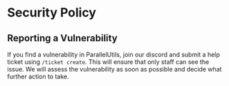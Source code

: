 # Security Policy

## Reporting a Vulnerability

If you find a vulnerability in ParallelUtils, join our discord and submit a help ticket using `/ticket create`. This will ensure that only staff can see the issue.
We will assess the vulnerability as soon as possible and decide what further action to take.
